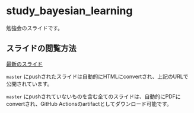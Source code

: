 # study_bayesian_learning
勉強会のスライドです。

## スライドの閲覧方法
[最新のスライド](https://cosnomi.github.io/study_bayesian_learning/index.html)

`master` にpushされたスライドは自動的にHTMLにconvertされ、上記のURLで公開されています。

`master` にpushされていないものを含む全てのスライドは、自動的にPDFにconvertされ、GitHub Actionsのartifactとしてダウンロード可能です。
